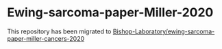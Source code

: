 # Ewing-sarcoma-paper-Miller-2020

This repository has been migrated to [Bishop-Laboratory/ewing-sarcoma-paper-miller-cancers-2020](https://github.com/Bishop-Laboratory/ewing-sarcoma-paper-miller-cancers-2020)

